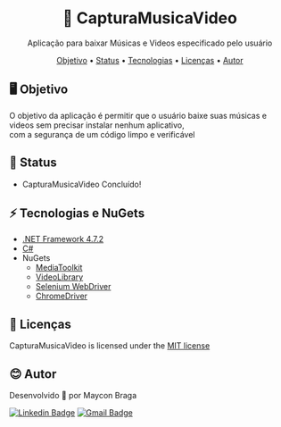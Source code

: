 <h1 align="center">
    <a>💾 CapturaMusicaVideo</a>
  </h1>
  
  <p align="center">Aplicação para baixar Músicas e Videos especificado pelo usuário</p>
  
  <p align="center">
    <a href="#objetivo">Objetivo</a> •
    <a href="#status">Status</a> •
    <a href="#tecnologias">Tecnologias</a> • 
    <a href="#licencas">Licenças</a> • 
    <a href="#autor">Autor</a>
  </p>
  
  <a name="objetivo">
    <h2>🖥 Objetivo</h2>
    <p>O objetivo da aplicação é permitir que o usuário baixe suas músicas e videos sem precisar instalar nenhum aplicativo, <br/>com a segurança de um código limpo e verificável</p>
  </a>
  
  <a name="status">
    <h2>💫 Status</h2>
    <ul style="list-style-type:disc">
    <li><a>CapturaMusicaVideo Concluído!</a></li>
    </ul>
  </a>
  
  <a name="tecnologias">
    <h2>⚡ Tecnologias e NuGets</h2>
    <ul style="list-style-type:disc">
      <li><a href="https://docs.microsoft.com/pt-br/dotnet/fundamentals/" target="_blank">.NET Framework 4.7.2</a></li>
      <li><a href="https://docs.microsoft.com/pt-br/dotnet/csharp/" target="_blank">C#</a></li>
      <li>NuGets <br/> 
        <ul style="list-style-type:circle">
          <li><a href="https://github.com/AydinAdn/MediaToolkit"> MediaToolkit</a></li>
          <li><a href="https://github.com/omansak/libvideo"> VideoLibrary</a></li>
          <li><a href="https://www.selenium.dev/documentation/"> Selenium WebDriver</a></li>
          <li><a href="https://chromedriver.chromium.org/getting-started"> ChromeDriver</a></li>
        </ul>
      </li>
    </ul>
  </a>
    
  <a name="licencas">
    <h2>🤝 Licenças</h2>
    <p>CapturaMusicaVideo is licensed under the <a href="LICENSE">MIT license</a></p>
  </a>
    
  <a name="autor">
    <h2>😊 Autor</h2>
    <p>Desenvolvido 💜 por Maycon Braga</p>
  </a>
  
  [![Linkedin Badge](https://img.shields.io/badge/-Maycon-blue?style=flat-square&logo=Linkedin&logoColor=white&link=https://www.linkedin.com/in/maycondbraga/)](https://www.linkedin.com/in/maycondbraga/) 
  [![Gmail Badge](https://img.shields.io/badge/-maycondbraga.s@gmail.com-c14438?style=flat-square&logo=Gmail&logoColor=white&link=mailto:maycondbraga.s@gmail.com)](mailto:maycondbraga.s@gmail.com)
  
